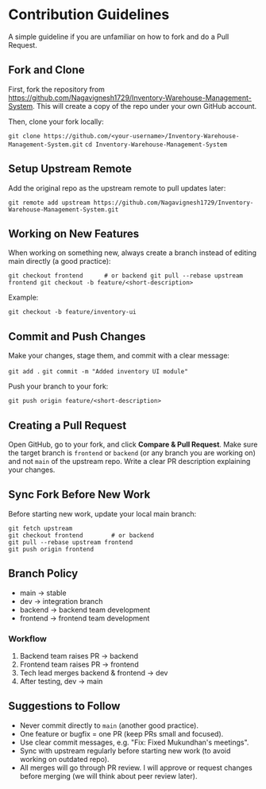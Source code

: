 # Contribution Guidelines

A simple guideline if you are unfamiliar on how to fork and do a Pull Request.

## Fork and Clone

First, fork the repository from https://github.com/Nagavignesh1729/Inventory-Warehouse-Management-System. This will create a copy of the repo under your own GitHub account.

Then, clone your fork locally:

`git clone https://github.com/<your-username>/Inventory-Warehouse-Management-System.git`
`cd Inventory-Warehouse-Management-System`

## Setup Upstream Remote

Add the original repo as the upstream remote to pull updates later:

`git remote add upstream https://github.com/Nagavignesh1729/Inventory-Warehouse-Management-System.git`

## Working on New Features

When working on something new, always create a branch instead of editing main directly (a good practice):

`
git checkout frontend      # or backend
git pull --rebase upstream frontend
git checkout -b feature/<short-description>
`

Example:

`git checkout -b feature/inventory-ui`

## Commit and Push Changes

Make your changes, stage them, and commit with a clear message:

`git add .`
`git commit -m "Added inventory UI module"`

Push your branch to your fork:

`git push origin feature/<short-description>`

## Creating a Pull Request

Open GitHub, go to your fork, and click **Compare \& Pull Request**. Make sure the target branch is `frontend` or `backend` (or any branch you are working on) and not `main` of the upstream repo. Write a clear PR description explaining your changes.

## Sync Fork Before New Work

Before starting new work, update your local main branch:

```
git fetch upstream
git checkout frontend        # or backend
git pull --rebase upstream frontend
git push origin frontend
```

## Branch Policy
- main → stable
- dev → integration branch
- backend → backend team development
- frontend → frontend team development

### Workflow
1. Backend team raises PR → backend
2. Frontend team raises PR → frontend
3. Tech lead merges backend & frontend → dev
4. After testing, dev → main

## Suggestions to Follow

- Never commit directly to `main` (another good practice).
- One feature or bugfix = one PR (keep PRs small and focused).
- Use clear commit messages, e.g. "Fix: Fixed Mukundhan's meetings".
- Sync with upstream regularly before starting new work (to avoid working on outdated repo). 
- All merges will go through PR review. I will approve or request changes before merging (we will think about peer review later).
